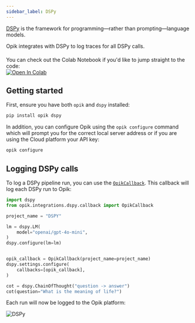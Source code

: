 ```yaml
---
sidebar_label: DSPy
---
```


[DSPy](https://dspy.ai/) is the framework for programming—rather than prompting—language models.

Opik integrates with DSPy to log traces for all DSPy calls.

<div style="display: flex; align-items: center; flex-wrap: wrap; margin: 20px 0;">
  <span style="margin-right: 10px;">You can check out the Colab Notebook if you'd like to jump straight to the code:</span>
  <a href="https://colab.research.google.com/github/comet-ml/opik/blob/main/apps/opik-documentation/documentation/docs/cookbook/dspy.ipynb" target="_blank" rel="noopener noreferrer">
    <img src="https://colab.research.google.com/assets/colab-badge.svg" alt="Open In Colab" style="vertical-align: middle;"/>
  </a>
</div>

## Getting started

First, ensure you have both `opik` and `dspy` installed:

```bash
pip install opik dspy
```

In addition, you can configure Opik using the `opik configure` command which will prompt you for the correct local server address or if you are using the Cloud platform your API key:

```bash
opik configure
```

## Logging DSPy calls

To log a DSPy pipeline run, you can use the [`OpikCallback`](https://www.comet.com/docs/opik/python-sdk-reference/integrations/dspy/OpikCallback.html). This callback will log each DSPy run to Opik:

```python
import dspy
from opik.integrations.dspy.callback import OpikCallback

project_name = "DSPY"

lm = dspy.LM(
    model="openai/gpt-4o-mini",
)
dspy.configure(lm=lm)


opik_callback = OpikCallback(project_name=project_name)
dspy.settings.configure(
    callbacks=[opik_callback],
)

cot = dspy.ChainOfThought("question -> answer")
cot(question="What is the meaning of life?")
```

Each run will now be logged to the Opik platform:

![DSPy](/img/cookbook/dspy_trace_cookbook.png)
